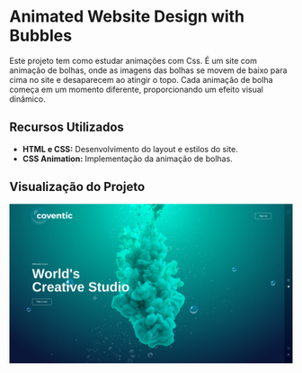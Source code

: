 # Animated Website Design with Bubbles

 Este projeto tem como estudar animações com Css. É um site com animação de bolhas, onde as imagens das bolhas se movem de baixo para cima no site e desaparecem ao atingir o topo. Cada animação de bolha começa em um momento diferente, proporcionando um efeito visual dinâmico.


## Recursos Utilizados

- **HTML e CSS:** Desenvolvimento do layout e estilos do site.
- **CSS Animation:** Implementação da animação de bolhas.

## Visualização do Projeto

![Screenshot projeto](/images/bubble-screenshot.png)
